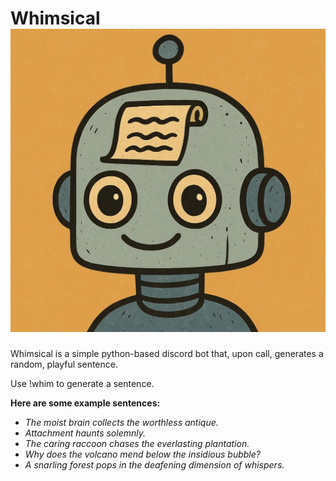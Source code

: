 # Whimsical ![Whimsical botIcon](botIcon.jpg)


Whimsical is a simple python-based discord bot that, upon call, generates a random, playful sentence.

Use !whim to generate a sentence.

**Here are some example sentences:**

- *The moist brain collects the worthless antique.*
- *Attachment haunts solemnly.*
- *The caring raccoon chases the everlasting plantation.*
- *Why does the volcano mend below the insidious bubble?*
- *A snarling forest pops in the deafening dimension of whispers.*
